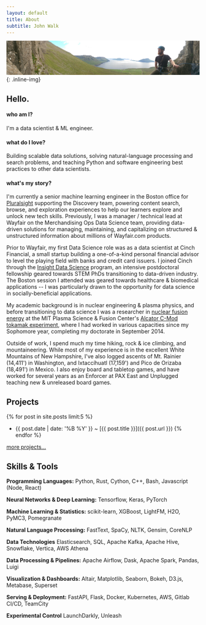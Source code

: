 ```yaml
---
layout: default
title: About
subtitle: John Walk
---
```


![ProfilePhoto](/images/headers/faroes.jpg){: .inline-img}

## Hello.

#### who am I?

I'm a data scientist & ML engineer.

#### what do I love?

Building scalable data solutions, solving natural-language processing and search problems, and teaching Python and software engineering best practices to other data scientists.

#### what's my story?

I'm currently a senior machine learning engineer in the Boston office for [Pluralsight](https://www.pluralsight.com/) supporting the Discovery team, powering content search, browse, and exploration experiences to help our learners explore and unlock new tech skills.
Previously, I was a manager / technical lead at Wayfair on the Merchandising Ops Data Science team, providing data-driven solutions for managing, maintaining, and capitalizing on structured & unstructured information about millions of Wayfair.com products.

Prior to Wayfair, my first Data Science role was as a data scientist at Cinch Financial, a small startup building a one-of-a-kind personal financial advisor to level the playing field with banks and credit card issuers.
I joined Cinch through the [Insight Data Science](http://insightdatascience.com/) program, an intensive postdoctoral fellowship geared towards STEM PhDs transitioning to data-driven industry.
The Boston session I attended was geared towards healthcare & biomedical applications -- I was particularly drawn to the opportunity for data science in socially-beneficial applications.

My academic background is in nuclear engineering & plasma physics, and before transitioning to data science I was a researcher in [nuclear fusion energy](/pages/fusionprimer) at the MIT Plasma Science & Fusion Center's [Alcator C-Mod tokamak experiment](http://www.psfc.mit.edu/research/magnetic-fusion-energy), where I had worked in various capacities since my Sophomore year, completing my doctorate in September 2014.

Outside of work, I spend much my time hiking, rock & ice climbing, and mountaineering.
While most of my experience is in the excellent White Mountains of New Hampshire, I've also logged ascents of Mt. Rainier (14,411') in Washington, and Ixtaccíhuatl (17,159') and Pico de Orizaba (18,491') in Mexico.
I also enjoy board and tabletop games, and have worked for several years as an Enforcer at PAX East and Unplugged teaching new & unreleased board games.

## Projects

{% for post in site.posts limit:5 %}
  - {{ post.date | date: '%B %Y' }} <span class="separator">~</span> [{{ post.title }}]({{ post.url }})
{% endfor %}

[more projects...](/pages/projects)

## Skills & Tools

**Programming Languages:**
Python, Rust, Cython, C++, Bash, Javascript (Node, React)

**Neural Networks & Deep Learning:**
Tensorflow, Keras, PyTorch

**Machine Learning & Statistics:**
scikit-learn, XGBoost, LightFM, H2O, PyMC3, Pomegranate

**Natural Language Processing:**
FastText, SpaCy, NLTK, Gensim, CoreNLP

**Data Technologies**
Elasticsearch, SQL, Apache Kafka, Apache Hive, Snowflake, Vertica, AWS Athena

**Data Processing & Pipelines:**
Apache Airflow, Dask, Apache Spark, Pandas, Luigi

**Visualization & Dashboards:**
Altair, Matplotlib, Seaborn, Bokeh, D3.js, Metabase, Superset

**Serving & Deployment:**
FastAPI, Flask, Docker, Kubernetes, AWS, Gitlab CI/CD, TeamCity

**Experimental Control**
LaunchDarkly, Unleash
